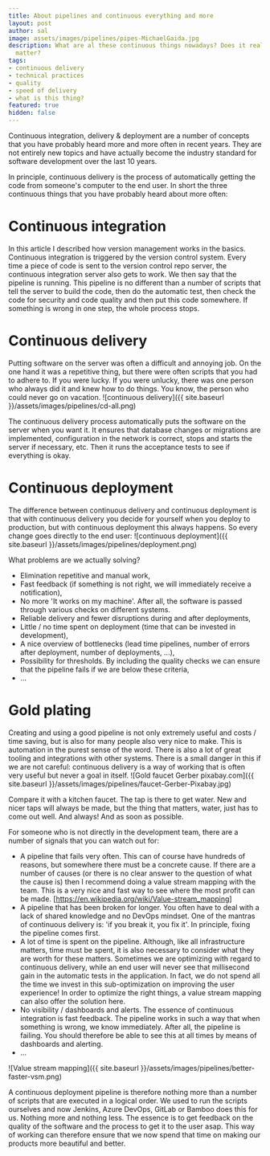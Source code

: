 ```yaml
---
title: About pipelines and continuous everything and more
layout: post
author: sal
image: assets/images/pipelines/pipes-MichaelGaida.jpg
description: What are al these continuous things nowadays? Does it really
  matter?
tags:
- continuous delivery
- technical practices
- quality
- speed of delivery
- what is this thing?
featured: true
hidden: false
---
```


Continuous integration, delivery & deployment are a number of concepts that you have probably heard more and more often in recent years. They are not entirely new topics and have actually become the industry standard for software development over the last 10 years.

In principle, continuous delivery is the process of automatically getting the code from someone's computer to the end user. In short the three continuous things that you have probably heard about more often:

# Continuous integration
In this article I described how version management works in the basics. Continuous integration is triggered by the version control system. Every time a piece of code is sent to the version control repo server, the continuous integration server also gets to work. We then say that the pipeline is running. This pipeline is no different than a number of scripts that tell the server to build the code, then do the automatic test, then check the code for security and code quality and then put this code somewhere. If something is wrong in one step, the whole process stops.

# Continuous delivery
Putting software on the server was often a difficult and annoying job. On the one hand it was a repetitive thing, but there were often scripts that you had to adhere to. If you were lucky. If you were unlucky, there was one person who always did it and knew how to do things. You know, the person who could never go on vacation.
![continuous delivery]({{ site.baseurl }}/assets/images/pipelines/cd-all.png)

The continuous delivery process automatically puts the software on the server when you want it. It ensures that database changes or migrations are implemented, configuration in the network is correct, stops and starts the server if necessary, etc. Then it runs the acceptance tests to see if everything is okay.

# Continuous deployment
The difference between continuous delivery and continuous deployment is that with continuous delivery you decide for yourself when you deploy to production, but with continuous deployment this always happens. So every change goes directly to the end user:
![continuous deployment]({{ site.baseurl }}/assets/images/pipelines/deployment.png)

What problems are we actually solving?
* Elimination repetitive and manual work, 
* Fast feedback (if something is not right, we will immediately receive a notification),
* No more 'It works on my machine'. After all, the software is passed through various checks on different systems. 
* Reliable delivery and fewer disruptions during and after deployments,
* Little / no time spent on deployment (time that can be invested in development),
* A nice overview of bottlenecks (lead time pipelines, number of errors after deployment, number of deployments, ...),
* Possibility for thresholds. By including the quality checks we can ensure that the pipeline fails if we are below these criteria,
* ...

# Gold plating
Creating and using a good pipeline is not only extremely useful and costs / time saving, but is also for many people also very nice to make. This is automation in the purest sense of the word. There is also a lot of great tooling and integrations with other systems. There is a small danger in this if we are not careful: continuous delivery is a way of working that is often very useful but never a goal in itself.
![Gold faucet Gerber pixabay.com]({{ site.baseurl }}/assets/images/pipelines/faucet-Gerber-Pixabay.jpg)

Compare it with a kitchen faucet. The tap is there to get water. New and nicer taps will always be made, but the thing that matters, water, just has to come out well. And always! And as soon as possible.

For someone who is not directly in the development team, there are a number of signals that you can watch out for:
* A pipeline that fails very often. This can of course have hundreds of reasons, but somewhere there must be a concrete cause. If there are a number of causes (or there is no clear answer to the question of what the cause is) then I recommend doing a value stream mapping with the team. This is a very nice and fast way to see where the most profit can be made. [https://en.wikipedia.org/wiki/Value-stream_mapping]
* A pipeline that has been broken for longer. You often have to deal with a lack of shared knowledge and no DevOps mindset. One of the mantras of continuous delivery is: 'if you break it, you fix it'. In principle, fixing the pipeline comes first.
* A lot of time is spent on the pipeline. Although, like all infrastructure matters, time must be spent, it is also necessary to consider what they are worth for these matters. Sometimes we are optimizing with regard to continuous delivery, while an end user will never see that millisecond gain in the automatic tests in the application. In fact, we do not spend all the time we invest in this sub-optimization on improving the user experience! In order to optimize the right things, a value stream mapping can also offer the solution here.
* No visibility / dashboards and alerts. The essence of continuous integration is fast feedback. The pipeline works in such a way that when something is wrong, we know immediately. After all, the pipeline is failing. You should therefore be able to see this at all times by means of dashboards and alerting.  
* …

![Value stream mapping]({{ site.baseurl }}/assets/images/pipelines/better-faster-vsm.png)

A continuous deployment pipeline is therefore nothing more than a number of scripts that are executed in a logical order. We used to run the scripts ourselves and now Jenkins, Azure DevOps, GitLab or Bamboo does this for us. Nothing more and nothing less. The essence is to get feedback on the quality of the software and the process to get it to the user asap. This way of working can therefore ensure that we now spend that time on making our products more beautiful and better.
